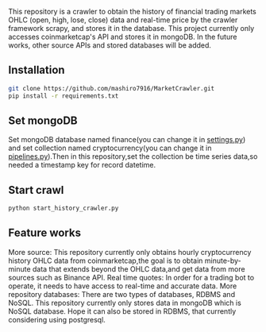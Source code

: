 This repository is a crawler to obtain the history of financial trading markets OHLC (open, high, lose, close) data and real-time price by the crawler framework scrapy, and stores it in the database. This project currently only accesses coinmarketcap's API and stores it in mongoDB. In the future works, other source APIs and stored databases will be added.

## Installation

```bash
git clone https://github.com/mashiro7916/MarketCrawler.git
pip install -r requirements.txt
```
## Set mongoDB 
Set mongoDB database named finance(you can change it in [settings.py](MarketCrawler/settings.py)) and set collection named cryptocurrency(you can change it in [pipelines.py](MarketCrawler/pipelines.py)).Then in this repository,set the collection be time series data,so needed a timestamp key for record datetime.
## Start crawl
```bash
python start_history_crawler.py
```

## Feature works
More source:
This repository currently only obtains hourly cryptocurrency history OHLC data from coinmarketcap,the goal is to obtain minute-by-minute data that extends beyond the OHLC data,and get data from more sources such as Binance API.
Real time quotes:
In order for a trading bot to operate, it needs to have access to real-time and accurate data.
More repository databases:
There are two types of databases, RDBMS and NoSQL. This repository currently only stores data in mongoDB which is NoSQL database. Hope it can also be stored in RDBMS, that currently considering using postgresql.

